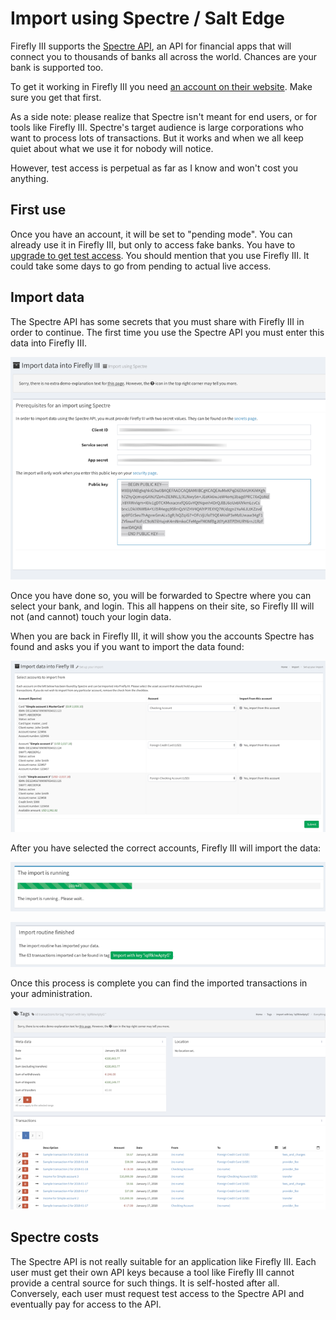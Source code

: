 # Import using Spectre / Salt Edge

Firefly III supports the [Spectre API](https://www.saltedge.com/products/spectre), an API for financial apps that will connect you to thousands of banks all across the world. Chances are your bank is supported too.

To get it working in Firefly III you need [an account on their website](https://www.saltedge.com/client_users/sign_up>). Make sure you get that first.

As a side note: please realize that Spectre isn't meant for end users, or for tools like Firefly III. Spectre's target audience is large corporations who want to process lots of transactions. But it works and when we all keep quiet about what we use it for nobody will notice.

However, test access is perpetual as far as I know and won't cost you anything.

## First use

Once you have an account, it will be set to "pending mode". You can already use it in Firefly III, but only to access fake banks. You have to [upgrade to get test access](https://www.saltedge.com/test_access>). You should mention that you use Firefly III. It could take some days to go from pending to actual live access.

## Import data

The Spectre API has some secrets that you must share with Firefly III in order to continue. The first time you use the Spectre API you must enter this data into Firefly III.

![The first time you try to import data some configuration is required.](images/spectre-config.png)

Once you have done so, you will be forwarded to Spectre where you can select your bank, and login. This all happens on their site, so Firefly III will not (and cannot) touch your login data.

When you are back in Firefly III, it will show you the accounts Spectre has found and asks you if you want to import the data found:

![Firefly III will ask you to make a selection.](images/spectre-accounts.png)

After you have selected the correct accounts, Firefly III will import the data:

![The import is running...](images/spectre-import-running.png)

![Yay! The import has finished!](images/spectre-import-finished.png)

Once this process is complete you can find the imported transactions in your administration.

![The transactions are collected under a specially made tag and are available in reports.](images/spectre-result.png)

## Spectre costs

The Spectre API is not really suitable for an application like Firefly III. Each user must get their own API keys because a tool like Firefly III cannot provide a central source for such things. It is self-hosted after all. Conversely, each user must request test access to the Spectre API and eventually pay for access to the API.
